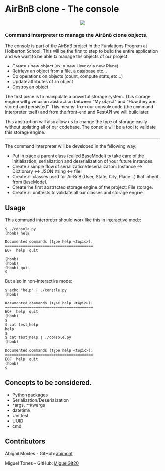 # AirBnB clone - The console
<p align="center"> <img src="https://cdn.pixabay.com/photo/2013/07/13/13/41/bash-161382__340.png"/> </p>

### Command interpreter to manage the AirBnB clone objects.

The console is part of the AirBnB project in the Fundations Program at Holberton School. This will be the first to step to build the entire application and we want to be able to manage the objects of our project:

- Create a new object (ex: a new User or a new Place)
- Retrieve an object from a file, a database etc…
- Do operations on objects (count, compute stats, etc…)
- Update attributes of an object
- Destroy an object

The first piece is to manipulate a powerful storage system. This storage engine will give us an abstraction between “My object” and “How they are stored and persisted”. This means: from our console code (the command interpreter itself) and from the front-end and RestAPI we will build later.

This abstraction will also allow us to change the type of storage easily without updating all of our codebase. The console will be a tool to validate this storage engine.
<hr>
The command interpreter will be developed in the following way:

- Put in place a parent class (called BaseModel) to take care of the initialization, serialization and deserialization of your future instances.
- Create a simple flow of serialization/deserialization: Instance <-> Dictionary <-> JSON string <-> file.
- Create all classes used for AirBnB (User, State, City, Place…) that inherit from BaseModel.
- Create the first abstracted storage engine of the project: File storage.
- Create all unittests to validate all our classes and storage engine.

## Usage
This command interpreter should work like this in interactive mode:

```
$ ./console.py
(hbnb) help

Documented commands (type help <topic>):
========================================
EOF  help  quit

(hbnb) 
(hbnb) 
(hbnb) quit
$
```

But also in non-interactive mode:

```
$ echo "help" | ./console.py
(hbnb)

Documented commands (type help <topic>):
========================================
EOF  help  quit
(hbnb) 
$
$ cat test_help
help
$
$ cat test_help | ./console.py
(hbnb)

Documented commands (type help <topic>):
========================================
EOF  help  quit
(hbnb) 
$
```

## Concepts to be considered.

- Python packages
- Serialization/Deserialization
- *args, **kwargs
- datetime
- Unittest
- UUID
- cmd


## Contributors
Abigail Montes - GitHub: [abimont](https://github.com/abimont)

Miguel Torres - GitHub: [MiguelGit20](https://github.com/MiguelGit20)
